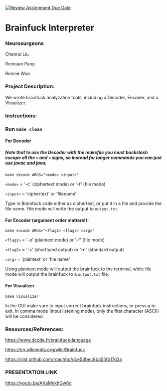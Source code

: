 [![Review Assignment Due Date](https://classroom.github.com/assets/deadline-readme-button-22041afd0340ce965d47ae6ef1cefeee28c7c493a6346c4f15d667ab976d596c.svg)](https://classroom.github.com/a/am3xLbu5)
# Brainfuck Interpreter

### Neurosurgeons

Chenrui Liu

Renxuan Pang

Ronnie Woo

### Project Description:
We wrote brainfuck analyzation tools, including a Decoder, Encoder, and a Visualizer.

### Instructions:

### Run `make clean`

#### For Decoder
##### Note that to use the Decoder with the makefile you must backslash escape all the `>` and `<` signs, so instead for longer commands you can just use javac and java.

`make decode ARGS="<mode> <input>"`

`<mode>` = '-c' (ciphertext mode) or '-f' (file mode)

`<input>` = 'ciphertext' or 'filename'

Type in Brainfuck code either as ciphertext, or put it in a file and provide the file name. File mode will write the output to `output.txt`.

#### For Encoder (argument order matters!):
`make encode ARGS="<flag1> <flag2> <arg>"`

`<flag1>` = '-p' (plaintext mode) or '-f' (file mode)

`<flag2>` = '-s' (shorthand output) or '-n' (standard output)

`<arg>` = 'plaintext' or 'file name'

Using plaintext mode will output the brainfuck to the terminal, while file mode will output the brainfuck to a `output.txt` file.

#### For Visualizer
`make Visualizer`

In the GUI make sure to input correct brainfuck instructions, or press q to exit.
In comma mode (input listening mode), only the first character (ASCII) will be considered.

### Resources/References:

https://www.dcode.fr/brainfuck-language

https://en.wikipedia.org/wiki/Brainfuck

https://gist.github.com/roachhd/dce54bec8ba55fb17d3a 

### PRESENTATION LINK

https://youtu.be/AKaMnkhGw6o
